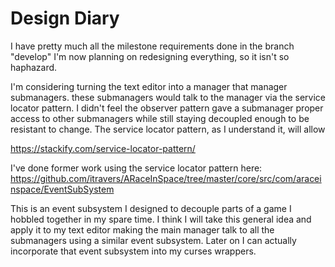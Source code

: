 # Design Diary
I have pretty much all the milestone requirements done in the branch "develop"
I'm now planning on redesigning everything, so it isn't so haphazard.

I'm considering turning the text editor into a manager that manager
submanagers. these submanagers would talk to the manager via the
service locator pattern. I didn't feel the observer pattern gave
a submanager proper access to other submanagers while still
staying decoupled enough to be resistant to change. The service
locator pattern, as I understand it, will allow 

https://stackify.com/service-locator-pattern/



I've done former work using the service locator pattern here:
https://github.com/itravers/ARaceInSpace/tree/master/core/src/com/araceinspace/EventSubSystem

This is an event subsystem I designed to decouple parts of 
a game I hobbled together in my spare time. I think
I will take this general idea and apply it to my text editor
making the main manager talk to all the submanagers using
a similar event subsystem. Later on I can actually incorporate
that event subsystem into my curses wrappers.

